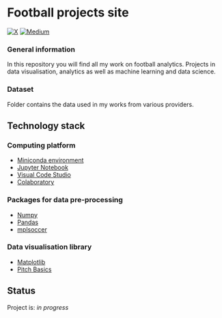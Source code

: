 # Football projects site

[![X](https://img.shields.io/badge/X-%23000000.svg?style=for-the-badge&logo=X&logoColor=white)](https://twitter.com/tossingdata)
[![Medium](https://img.shields.io/badge/Medium-12100E?style=for-the-badge&logo=medium&logoColor=white)](https://medium.com/@123michal86)

### General information
In this repository you will find all my work on football analytics. Projects in data visualisation, analytics as well as machine learning and data science. 

### Dataset
Folder contains the data used in my works from various providers.

## Technology stack

### Computing platform
- [Miniconda environment](https://docs.conda.io/en/latest/miniconda.html)
- [Jupyter Notebook](https://jupyter.org/)
- [Visual Code Studio](https://code.visualstudio.com/)
- [Colaboratory](https://colab.research.google.com/)

### Packages for data pre-processing
- [Numpy](https://numpy.org/)
- [Pandas](https://numpy.org/)
- [mplsoccer](https://mplsoccer.readthedocs.io/en/latest/#)

### Data visualisation library
- [Matplotlib](https://matplotlib.org/)
- [Pitch Basics](https://mplsoccer.readthedocs.io/en/latest/gallery/pitch_setup/plot_pitches.html)

## Status

Project is: _in progress_
